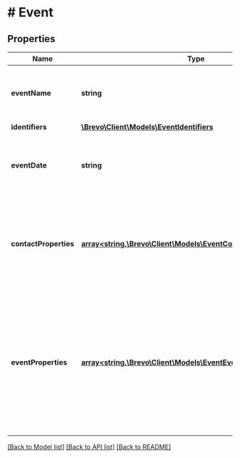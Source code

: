 # # Event

## Properties

Name | Type | Description | Notes
------------ | ------------- | ------------- | -------------
**eventName** | **string** | The name of the event that occurred. This is how you will find your event in Brevo. Limited to 255 characters, alphanumerical characters and - _ only. |
**identifiers** | [**\Brevo\Client\Models\EventIdentifiers**](EventIdentifiers.md) |  |
**eventDate** | **string** | Timestamp of when the event occurred (e.g. \&quot;2024-01-24T17:39:57+01:00\&quot;). If no value is passed, the timestamp of the event creation is used. | [optional]
**contactProperties** | [**array<string,\Brevo\Client\Models\EventContactPropertiesValue>**](EventContactPropertiesValue.md) | Properties defining the state of the contact associated to this event. Useful to update contact attributes defined in your contacts database while passing the event. For example: **\&quot;FIRSTNAME\&quot;: \&quot;Jane\&quot; , \&quot;AGE\&quot;: 37** | [optional]
**eventProperties** | [**array<string,\Brevo\Client\Models\EventEventPropertiesValue>**](EventEventPropertiesValue.md) | Properties of the event. Top level properties and nested properties can be used to better segment contacts and personalise workflow conditions. The following field type are supported: string, number, boolean (true/false), date (Timestamp e.g. \&quot;2024-01-24T17:39:57+01:00\&quot;). Keys are limited to 255 characters, alphanumerical characters and - _ only. Size is limited to 50Kb. | [optional]

[[Back to Model list]](../../README.md#models) [[Back to API list]](../../README.md#endpoints) [[Back to README]](../../README.md)
